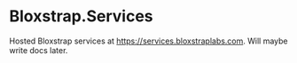 # Bloxstrap.Services

Hosted Bloxstrap services at https://services.bloxstraplabs.com. Will maybe write docs later.
